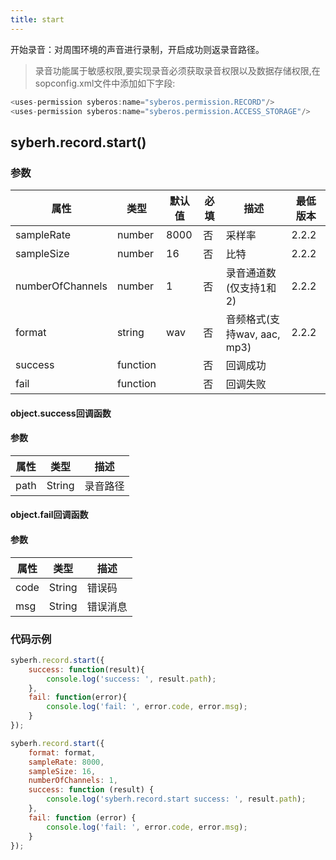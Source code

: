 ```yaml
---
title: start
---
```



开始录音：对周围环境的声音进行录制，开启成功则返录音路径。

> 录音功能属于敏感权限,要实现录音必须获取录音权限以及数据存储权限,在sopconfig.xml文件中添加如下字段:

``` javascript
<uses-permission syberos:name="syberos.permission.RECORD"/>
<uses-permission syberos:name="syberos.permission.ACCESS_STORAGE"/>
```

## syberh.record.start()
### **参数**
| 属性     | 类型   | 默认值  |  必填 | 描述                         |最低版本|
| ---------- | ------- | -------- | ---------------- | ----------------------------------|----|
| sampleRate  | number | 8000       | 否       | 采样率                    | 2.2.2|
| sampleSize  | number | 16       | 否       | 比特                 | 2.2.2|
| numberOfChannels  | number | 1       | 否       | 录音通道数(仅支持1和2)  | 2.2.2|
| format  | string | wav       | 否       | 音频格式(支持wav, aac, mp3) | 2.2.2|
| success | function |        | 否       | 回调成功                    | |
| fail   | function |        | 否       | 回调失败                    | |

#### object.success回调函数
#### 参数
| 属性 | 类型   | 描述         |
| ---- | ------ | ------------ |
| path | String | 录音路径 |

#### object.fail回调函数
#### 参数
| 属性 | 类型   | 描述     |
| ---- | ------ | -------- |
| code | String | 错误码   |
| msg  | String | 错误消息 |



### **代码示例**
``` javascript
syberh.record.start({
	success: function(result){
		console.log('success: ', result.path);
	},
	fail: function(error){
		console.log('fail: ', error.code, error.msg);
	}
});

syberh.record.start({
	format: format,
	sampleRate: 8000,
	sampleSize: 16,
	numberOfChannels: 1,
	success: function (result) {
		console.log('syberh.record.start success: ', result.path);
	},
	fail: function (error) {
		console.log('fail: ', error.code, error.msg);
	}
});
```
